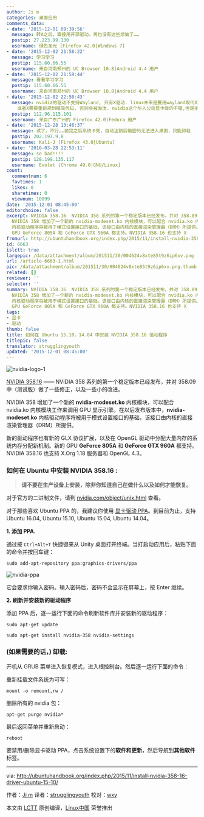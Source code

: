 ```yaml
---
author: Ji m
categories: 桌面应用
comments_data:
- date: '2015-12-01 09:39:56'
  message: 转A之后，直接用开源驱动，再也没有这些烦恼了……
  postip: 27.223.99.130
  username: 绿色圣光 [Firefox 42.0|Windows 7]
- date: '2015-12-02 21:58:22'
  message: 学习学习
  postip: 115.60.66.55
  username: 来自河南郑州的 UC Browser 10.8|Android 4.4 用户
- date: '2015-12-02 21:59:44'
  message: 看看学习学习
  postip: 115.60.66.55
  username: 来自河南郑州的 UC Browser 10.8|Android 4.4 用户
- date: '2015-12-02 22:50:43'
  message: nvidia的驱动不支持Wayland, 只有X驱动. linux未来是要用wayland取代X的. X的代码很老旧, 现在液晶显示, 那些老旧代码过时,导致显示速度.
    或者X需要重新规划精简代码. 否则会被淘汰. nvidia这个华人公司显卡做的不错,但是拒绝驱动. 被linus sniffed! 三大显卡中只有intel开源驱动最好,但集成显卡性能很差.
  postip: 112.96.115.101
  username: 来自广东广州的 Firefox 42.0|Fedora 用户
- date: '2015-12-28 13:46:37'
  message: 试了，不行……装完之后系统卡死，自动注销后输密码无法进入桌面，只能卸载
  postip: 202.197.9.8
  username: Kali-J [Firefox 43.0|Ubuntu]
- date: '2016-03-28 22:53:11'
  message: so bad!!!!
  postip: 128.199.135.117
  username: Evolet [Chrome 49.0|GNU/Linux]
count:
  commentnum: 6
  favtimes: 1
  likes: 0
  sharetimes: 0
  viewnum: 10099
date: '2015-12-01 08:45:00'
editorchoice: false
excerpt: NVIDIA 358.16  NVIDIA 358 系列的第一个稳定版本已经发布，并对 358.09 中（测试版）做了一些修正，以及一些小的改进。
  NVIDIA 358 增加了一个新的 nvidia-modeset.ko 内核模块，可以配合 nvidia.ko 内核模块工作来调用 GPU 显示引擎。在以后发布版本中，nvidia-modeset.ko
  内核驱动程序将被用于模式设置接口的基础，该接口由内核的直接渲染管理器（DRM）所提供。 新的驱动程序也有新的 GLX 协议扩展，以及在 OpenGL 驱动中分配大量内存的系统内存分配新机制。新的
  GPU GeForce 805A 和 GeForce GTX 960A 都支持。NVIDIA 358.16 也支持 X
fromurl: http://ubuntuhandbook.org/index.php/2015/11/install-nvidia-358-16-driver-ubuntu-15-10/
id: 6663
islctt: true
largepic: /data/attachment/album/201511/30/004624v8xte85t9z6ip6xv.png
url: /article-6663-1.html
pic: /data/attachment/album/201511/30/004624v8xte85t9z6ip6xv.png.thumb.jpg
related: []
reviewer: ''
selector: ''
summary: NVIDIA 358.16  NVIDIA 358 系列的第一个稳定版本已经发布，并对 358.09 中（测试版）做了一些修正，以及一些小的改进。
  NVIDIA 358 增加了一个新的 nvidia-modeset.ko 内核模块，可以配合 nvidia.ko 内核模块工作来调用 GPU 显示引擎。在以后发布版本中，nvidia-modeset.ko
  内核驱动程序将被用于模式设置接口的基础，该接口由内核的直接渲染管理器（DRM）所提供。 新的驱动程序也有新的 GLX 协议扩展，以及在 OpenGL 驱动中分配大量内存的系统内存分配新机制。新的
  GPU GeForce 805A 和 GeForce GTX 960A 都支持。NVIDIA 358.16 也支持 X
tags:
- 显卡
- 驱动
thumb: false
title: 如何在 Ubuntu 15.10，14.04 中安装 NVIDIA 358.16 驱动程序
titlepic: false
translator: strugglingyouth
updated: '2015-12-01 08:45:00'
---
```


![nvidia-logo-1](/data/attachment/album/201511/30/004624v8xte85t9z6ip6xv.png)


[NVIDIA 358.16](http://www.nvidia.com/Download/driverResults.aspx/95921/en-us) —— NVIDIA 358 系列的第一个稳定版本已经发布，并对 358.09 中（测试版）做了一些修正，以及一些小的改进。


NVIDIA 358 增加了一个新的 **nvidia-modeset.ko** 内核模块，可以配合 nvidia.ko 内核模块工作来调用 GPU 显示引擎。在以后发布版本中，**nvidia-modeset.ko** 内核驱动程序将被用于模式设置接口的基础，该接口由内核的直接渲染管理器（DRM）所提供。


新的驱动程序也有新的 GLX 协议扩展，以及在 OpenGL 驱动中分配大量内存的系统内存分配新机制。新的 GPU **GeForce 805A** 和 **GeForce GTX 960A** 都支持。NVIDIA 358.16 也支持 X.Org 1.18 服务器和 OpenGL 4.3。


### 如何在 Ubuntu 中安装 NVIDIA 358.16 :



> 
> **请不要在生产设备上安装，除非你知道自己在做什么以及如何才能恢复。**
> 
> 
> 


对于官方的二进制文件，请到 [nvidia.com/object/unix.html](http://www.nvidia.com/Download/driverResults.aspx/95921/en-us) 查看。


对于那些喜欢 Ubuntu PPA 的，我建议你使用 [显卡驱动 PPA](http://www.nvidia.com/object/unix.html)。到目前为止，支持 Ubuntu 16.04, Ubuntu 15.10, Ubuntu 15.04, Ubuntu 14.04。


**1. 添加 PPA.**


通过按 `Ctrl+Alt+T` 快捷键来从 Unity 桌面打开终端。当打启动应用后，粘贴下面的命令并按回车键：



```
sudo add-apt-repository ppa:graphics-drivers/ppa

```

![nvidia-ppa](/data/attachment/album/201511/30/004624puus08uz09f79uuf.jpg)


它会要求你输入密码。输入密码后，密码不会显示在屏幕上，按 Enter 继续。


**2. 刷新并安装新的驱动程序**


添加 PPA 后，逐一运行下面的命令刷新软件库并安装新的驱动程序：



```
sudo apt-get update

sudo apt-get install nvidia-358 nvidia-settings

```

### (如果需要的话，) 卸载:


开机从 GRUB 菜单进入恢复模式，进入根控制台。然后逐一运行下面的命令：


重新挂载文件系统为可写：



```
mount -o remount,rw /

```

删除所有的 nvidia 包：



```
apt-get purge nvidia*

```

最后返回菜单并重新启动：



```
reboot

```

要禁用/删除显卡驱动 PPA，点击系统设置下的**软件和更新**，然后导航到**其他软件**标签。




---


via: <http://ubuntuhandbook.org/index.php/2015/11/install-nvidia-358-16-driver-ubuntu-15-10/>


作者：[Ji m](http://ubuntuhandbook.org/index.php/about/) 译者：[strugglingyouth](https://github.com/strugglingyouth) 校对：[wxy](https://github.com/wxy)


本文由 [LCTT](https://github.com/LCTT/TranslateProject) 原创编译，[Linux中国](https://linux.cn/) 荣誉推出